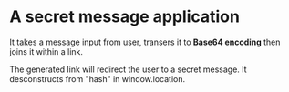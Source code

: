 # A secret message application
<p>It takes a message input from user, transers it to <b>Base64 encoding</b> then joins it within a link.</p>
<p>The generated link will redirect the user to a secret message. It desconstructs from "hash" in window.location.</p>

